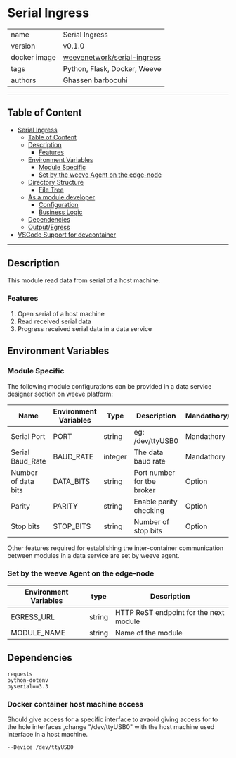 # Serial Ingress


|              |                                                                                     |
| ------------ |-------------------------------------------------------------------------------------|
| name         | Serial Ingress                                                                      |
| version      | v0.1.0                                                                              |
| docker image | [weevenetwork/serial-ingress](https://hub.docker.com/r/weevenetwork/serial-ingress) |
| tags         | Python, Flask, Docker, Weeve                                                        |
| authors      | Ghassen barbocuhi                                                                   |

***
## Table of Content
- [Serial Ingress](#serial-ingress)
  - [Table of Content](#table-of-content)
  - [Description](#description)
    - [Features](#features)
  - [Environment Variables](#environment-variables)
    - [Module Specific](#module-specific)
    - [Set by the weeve Agent on the edge-node](#set-by-the-weeve-agent-on-the-edge-node)
  - [Directory Structure](#directory-structure)
    - [File Tree](#file-tree)
  - [As a module developer](#as-a-module-developer)
    - [Configuration](#configuration)
    - [Business Logic](#business-logic)
  - [Dependencies](#dependencies)
  - [Output/Egress](#outputegress)
- [VSCode Support for devcontainer](#vscode-support-for-devcontainer)

***

## Description

This module read data from serial of a host machine.

### Features
1. Open serial of a host machine 
2. Read received serial data
3. Progress received serial data in a data service

## Environment Variables

### Module Specific
The following module configurations can be provided in a data service designer section on weeve platform:

| Name                | Environment Variables | Type    | Description               |Mandathory/Option|
|---------------------|-----------------------|---------|---------------------------|-----------------|
| Serial Port         | PORT                  | string  | eg: /dev/ttyUSB0          |   Mandathory    |
| Serial Baud_Rate    | BAUD_RATE             | integer | The data baud rate        |   Mandathory    |ws`                |
| Number of data bits | DATA_BITS             | string  | Port number for tbe broker|    Option       |
| Parity              | PARITY                | string  | Enable parity checking    |    Option       |
| Stop bits           | STOP_BITS             | string  | Number of stop bits       |    Option       |


Other features required for establishing the inter-container communication between modules in a data service are set by weeve agent.

### Set by the weeve Agent on the edge-node

| Environment Variables | type   | Description                            |
|-----------------------| ------ | -------------------------------------- |
| EGRESS_URL            | string | HTTP ReST endpoint for the next module |
| MODULE_NAME           | string | Name of the module                     |


## Dependencies
```
requests
python-dotenv
pyserial==3.3 
```
### Docker container host machine access
Should give access for a specific interface to avaoid giving access for to the hole interfaces ,change "/dev/ttyUSB0" with the host machine used interface in a host machine. 
```
--Device /dev/ttyUSB0 
```



